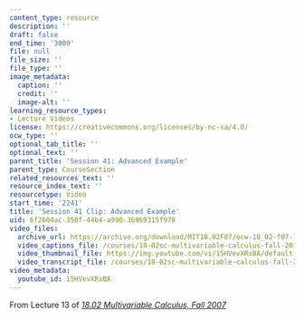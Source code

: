 ```yaml
---
content_type: resource
description: ''
draft: false
end_time: '3009'
file: null
file_size: ''
file_type: ''
image_metadata:
  caption: ''
  credit: ''
  image-alt: ''
learning_resource_types:
- Lecture Videos
license: https://creativecommons.org/licenses/by-nc-sa/4.0/
ocw_type: ''
optional_tab_title: ''
optional_text: ''
parent_title: 'Session 41: Advanced Example'
parent_type: CourseSection
related_resources_text: ''
resource_index_text: ''
resourcetype: Video
start_time: '2241'
title: 'Session 41 Clip: Advanced Example'
uid: 6f2604ac-350f-44b4-a990-36969315f978
video_files:
  archive_url: https://archive.org/download/MIT18.02F07/ocw-18_02-f07-lec13_300k.mp4
  video_captions_file: /courses/18-02sc-multivariable-calculus-fall-2010/15HVevXRsBA_captions.vtt
  video_thumbnail_file: https://img.youtube.com/vi/15HVevXRsBA/default.jpg
  video_transcript_file: /courses/18-02sc-multivariable-calculus-fall-2010/15HVevXRsBA_transcript.pdf
video_metadata:
  youtube_id: 15HVevXRsBA
---
```

From Lecture 13 of [_18.02 Multivariable Calculus, Fall 2007_](/courses/18-02-multivariable-calculus-fall-2007/video_galleries/video-lectures)